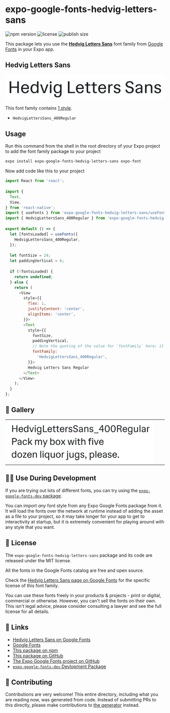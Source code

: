 # expo-google-fonts-hedvig-letters-sans

![npm version](https://flat.badgen.net/npm/v/expo-google-fonts-hedvig-letters-sans)
![license](https://flat.badgen.net/github/license/expo/google-fonts)
![publish size](https://flat.badgen.net/packagephobia/install/expo-google-fonts-hedvig-letters-sans)

This package lets you use the [**Hedvig Letters Sans**](https://fonts.google.com/specimen/Hedvig+Letters+Sans) font family from [Google Fonts](https://fonts.google.com/) in your Expo app.

## Hedvig Letters Sans

![Hedvig Letters Sans](./font-family.png)

This font family contains [1 style](#-gallery).

- `HedvigLettersSans_400Regular`

## Usage

Run this command from the shell in the root directory of your Expo project to add the font family package to your project
```sh
expo install expo-google-fonts-hedvig-letters-sans expo-font
```

Now add code like this to your project
```js
import React from 'react';

import {
  Text,
  View,
} from 'react-native';
import { useFonts } from 'expo-google-fonts-hedvig-letters-sans/useFonts';
import { HedvigLettersSans_400Regular } from 'expo-google-fonts-hedvig-letters-sans/400Regular';

export default () => {
  let [fontsLoaded] = useFonts({
    HedvigLettersSans_400Regular,
  });

  let fontSize = 24;
  let paddingVertical = 6;

  if (!fontsLoaded) {
    return undefined;
  } else {
    return (
      <View
        style={{
          flex: 1,
          justifyContent: 'center',
          alignItems: 'center',
        }}>
        <Text
          style={{
            fontSize,
            paddingVertical,
            // Note the quoting of the value for `fontFamily` here; it expects a string!
            fontFamily:
              'HedvigLettersSans_400Regular',
          }}>
          Hedvig Letters Sans Regular
        </Text>
      </View>
    );
  }
};

```

## 🔡 Gallery


||||
|-|-|-|
|![HedvigLettersSans_400Regular](.//400Regular/HedvigLettersSans_400Regular.ttf.png)||||


## 👩‍💻 Use During Development

If you are trying out lots of different fonts, you can try using the [`expo-google-fonts-dev` package](https://github.com/freeboub/google-fonts/tree/master/font-packages/dev#readme).

You can import *any* font style from any Expo Google Fonts package from it. It will load the fonts
over the network at runtime instead of adding the asset as a file to your project, so it may take longer
for your app to get to interactivity at startup, but it is extremely convenient
for playing around with any style that you want.

## 📖 License

The `expo-google-fonts-hedvig-letters-sans` package and its code are released under the MIT license.

All the fonts in the Google Fonts catalog are free and open source.

Check the [Hedvig Letters Sans page on Google Fonts](https://fonts.google.com/specimen/Hedvig+Letters+Sans) for the specific license of this font family.

You can use these fonts freely in your products & projects - print or digital, commercial or otherwise. However, you can't sell the fonts on their own. This isn't legal advice, please consider consulting a lawyer and see the full license for all details.

## 🔗 Links

- [Hedvig Letters Sans on Google Fonts](https://fonts.google.com/specimen/Hedvig+Letters+Sans)
- [Google Fonts](https://fonts.google.com/)
- [This package on npm](https://www.npmjs.com/package/expo-google-fonts-hedvig-letters-sans)
- [This package on GitHub](https://github.com/freeboub/google-fonts/tree/master/font-packages/hedvig-letters-sans)
- [The Expo Google Fonts project on GitHub](https://github.com/freeboub/google-fonts)
- [`expo-google-fonts-dev` Devlopment Package](https://github.com/freeboub/google-fonts/tree/master/font-packages/dev)

## 🤝 Contributing

Contributions are very welcome! This entire directory, including what you are reading now, was generated from code. Instead of submitting PRs to this directly, please make contributions to [the generator](https://github.com/freeboub/google-fonts/tree/master/packages/generator) instead.

